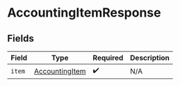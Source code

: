 # AccountingItemResponse


## Fields

| Field                                                   | Type                                                    | Required                                                | Description                                             |
| ------------------------------------------------------- | ------------------------------------------------------- | ------------------------------------------------------- | ------------------------------------------------------- |
| `item`                                                  | [AccountingItem](../../models/shared/accountingitem.md) | :heavy_check_mark:                                      | N/A                                                     |